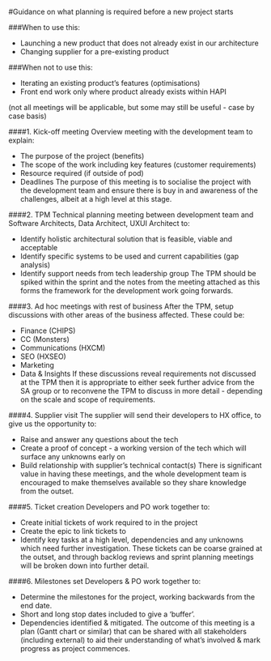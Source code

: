 #Guidance on what planning is required before a new project starts

###When to use this:
- Launching a new product that does not already exist in our architecture
- Changing supplier for a pre-existing product

###When not to use this:
- Iterating an existing product’s features (optimisations)
- Front end work only where product already exists within HAPI 

(not all meetings will be applicable, but some may still be useful - case by case basis)


####1. Kick-off meeting
Overview meeting with the development team to explain:
- The purpose of the project (benefits)
- The scope of the work including key features (customer requirements) 
- Resource required (if outside of pod)
- Deadlines
The purpose of this meeting is to socialise the project with the development team and ensure there is buy in and awareness of the challenges, albeit at a high level at this stage.

####2. TPM
Technical planning meeting between development team and Software Architects, Data Architect, UXUI Architect to:
- Identify holistic architectural solution that is feasible, viable and acceptable
- Identify specific systems to be used and current capabilities (gap analysis)
- Identify support needs from tech leadership group
The TPM should be spiked within the sprint and the notes from the meeting attached as this forms the framework for the development work going forwards.

####3. Ad hoc meetings with rest of business
After the TPM, setup discussions with other areas of the business affected. These could be:
- Finance (CHIPS)
- CC (Monsters)
- Communications (HXCM)
- SEO (HXSEO)
- Marketing
- Data & Insights
If these discussions reveal requirements not discussed at the TPM then it is appropriate to either seek further advice from the SA group or to reconvene the TPM to discuss in more detail - depending on the scale and scope of requirements.

####4. Supplier visit
The supplier will send their developers to HX office, to give us the opportunity to:
- Raise and answer any questions about the tech
- Create a proof of concept - a working version of the tech which will surface any unknowns early on
- Build relationship with supplier’s technical contact(s)
There is significant value in having these meetings, and the whole development team is encouraged to make themselves available so they share knowledge from the outset.

####5. Ticket creation
Developers and PO work together to:
- Create initial tickets of work required to in the project
- Create the epic to link tickets to
- Identify key tasks at a high level, dependencies and any unknowns which need further investigation.
These tickets can be coarse grained at the outset, and through backlog reviews and sprint planning meetings will be broken down into further detail. 

####6. Milestones set
Developers & PO work together to:
- Determine the milestones for the project, working backwards from the end date. 
- Short and long stop dates included to give a ‘buffer’. 
- Dependencies identified & mitigated.
The outcome of this meeting is a plan (Gantt chart or similar) that can be shared with all stakeholders (including external) to aid their understanding of what’s involved & mark progress as project commences.

